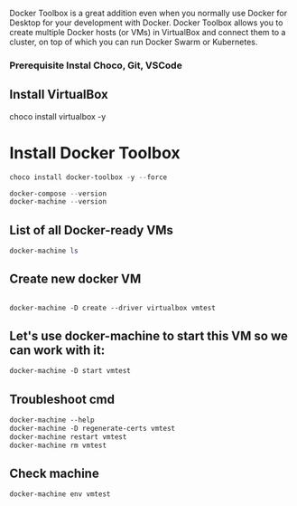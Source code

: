 Docker Toolbox is a great addition even when you normally use Docker for Desktop for your development with Docker. Docker Toolbox allows you to create multiple Docker hosts (or VMs) in VirtualBox and connect them to a cluster, on top of which you can run Docker Swarm or Kubernetes.

### Prerequisite Instal Choco, Git, VSCode 

##  Install  VirtualBox

choco install virtualbox -y


# Install Docker Toolbox

```powershell
choco install docker-toolbox -y --force 

docker-compose --version
docker-machine --version
```

## List of all Docker-ready VMs


```powershell
docker-machine ls
```

## Create new docker VM

```dockerfile

docker-machine -D create --driver virtualbox vmtest
```

## Let's use docker-machine to start this VM so we can work with it:

```dockerfile
docker-machine -D start vmtest
```

## Troubleshoot cmd

```dockerfile
docker-machine --help
docker-machine -D regenerate-certs vmtest
docker-machine restart vmtest
docker-machine rm vmtest
```


## Check machine 

```dockerfile
docker-machine env vmtest
```
